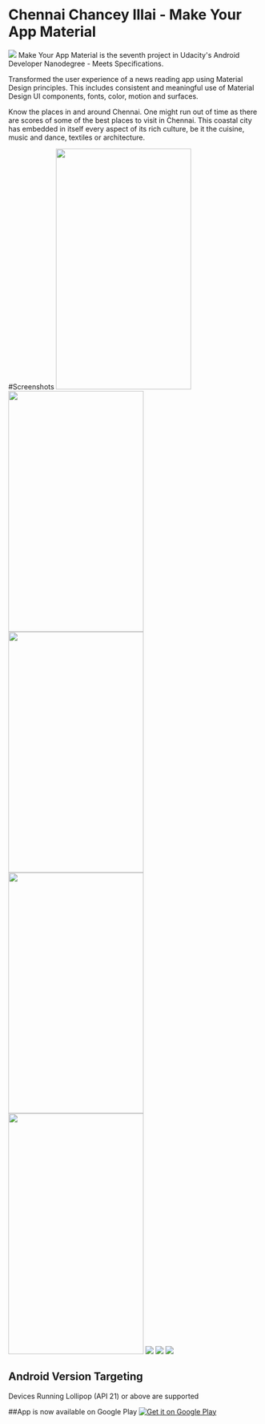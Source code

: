 # Chennai Chancey Illai - Make Your App Material

<img src="https://raw.githubusercontent.com/aashishvanand/MATERIALreader/master/Playstore/Chennai.png"/>
Make Your App Material is the seventh project in Udacity's Android Developer Nanodegree - Meets Specifications. <br>

Transformed the user experience of a news reading app using Material Design principles. This includes consistent and meaningful use of Material Design UI components, fonts, color, motion and surfaces. <br>

Know the places in and around Chennai. One might run out of time as there are scores of some of the best places to visit in Chennai. This coastal city has embedded in itself every aspect of its rich culture, be it the cuisine, music and dance, textiles or architecture.

#Screenshots
<img src="https://raw.githubusercontent.com/aashishvanand/MATERIALreader/master/Screenshots/Screenshot_20161025-234610_framed.png" height=480 width =270/>
<img src="https://raw.githubusercontent.com/aashishvanand/MATERIALreader/master/Screenshots/Screenshot_20161025-123934_framed.png" height=480 width =270/>
<img src="https://raw.githubusercontent.com/aashishvanand/MATERIALreader/master/Screenshots/Screenshot_20161025-123959_framed.png" height=480 width =270/>
<img src="https://raw.githubusercontent.com/aashishvanand/MATERIALreader/master/Screenshots/Screenshot_20161025-234620_framed.png" height=480 width =270/>
<img src="https://raw.githubusercontent.com/aashishvanand/MATERIALreader/master/Screenshots/Screenshot_20161025-234639_framed.png" height=480 width =270/>
<img src="https://raw.githubusercontent.com/aashishvanand/MATERIALreader/master/Screenshots/Screenshot_2016-10-25-23-54-40_framed.png" />
<img src="https://raw.githubusercontent.com/aashishvanand/MATERIALreader/master/Screenshots/Screenshot_2016-10-25-23-54-56_framed.png"/>
<img src="https://raw.githubusercontent.com/aashishvanand/MATERIALreader/master/Screenshots/Screenshot_2016-10-25-23-55-24_framed.png"/>

## Android Version Targeting
Devices Running Lollipop (API 21) or above are supported

##App is now available on Google Play
<a href='https://play.google.com/store/apps/details?id=com.aashish.chennaichanceyillai&utm_source=global_co&utm_medium=prtnr&utm_content=Mar2515&utm_campaign=PartBadge&pcampaignid=MKT-Other-global-all-co-prtnr-py-PartBadge-Mar2515-1'><img alt='Get it on Google Play' src='https://play.google.com/intl/en_us/badges/images/generic/en_badge_web_generic.png'/></a>
